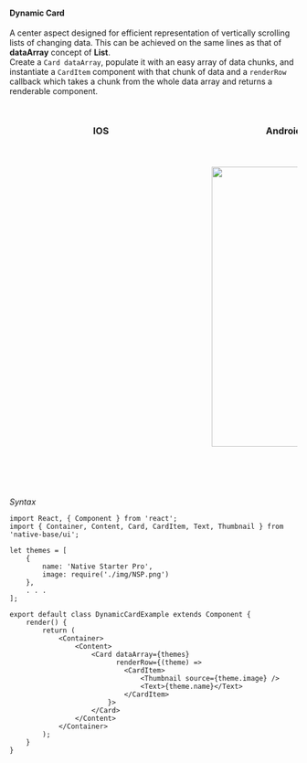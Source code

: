 #### Dynamic Card

A center aspect designed for efficient representation of vertically scrolling lists of changing data. This can be achieved on the same lines as that of <b>dataArray</b> concept of <b>List</b>.<br />
Create a <code>Card dataArray</code>, populate it with an easy array of data chunks, and instantiate a <code>CardItem</code> component with that chunk of data and a <code>renderRow</code> callback which takes a chunk from the whole data array and returns a renderable component.

<br />
    <table>
      <thead>
        <tr style="border-style: hidden">
          <th style="border-style: hidden; padding-right: 34px;">IOS</th>
          <th style="padding-right: 140px;">Android</th>
        </tr>
      </thead>
      <thead>
        <tr style="border-style: hidden">
          <th style="border-style: hidden"><div style="background: url(../../assets/iphone.png) no-repeat; padding: 63px 20px 100px 18px; width: 292px"><img src="{{('../../assets/ios/components/dynamic-card.png')}}" alt="" /></div></th>
          <th><div style="background: url(../../assets/android.png) no-repeat; padding: 45px 118px 68px 0px; background-size: 292px 576px;"><img height="490" width="266" src="{{('../../assets/android/components/dynamic-card.png')}}" alt="" /></div></th>
        </tr>
      </thead>
    </table>

*Syntax*

<pre class="line-numbers"><code class="language-jsx">import React, { Component } from 'react';
import { Container, Content, Card, CardItem, Text, Thumbnail } from 'native-base/ui';

let themes = [
    {
        name: 'Native Starter Pro',
        image: require('./img/NSP.png')
    },
    . . .
];
​
export default class DynamicCardExample extends Component {
    render() {
        return (
            &lt;Container>
                &lt;Content>
                    &lt;Card dataArray={themes}
                          renderRow={(theme) =>
                            &lt;CardItem>
                                &lt;Thumbnail source={theme.image} />
                                &lt;Text>{theme.name}&lt;/Text>
                            &lt;/CardItem>
                        }>
                    &lt;/Card>
                &lt;/Content>
            &lt;/Container>
        );
    }
}
</code></pre>
